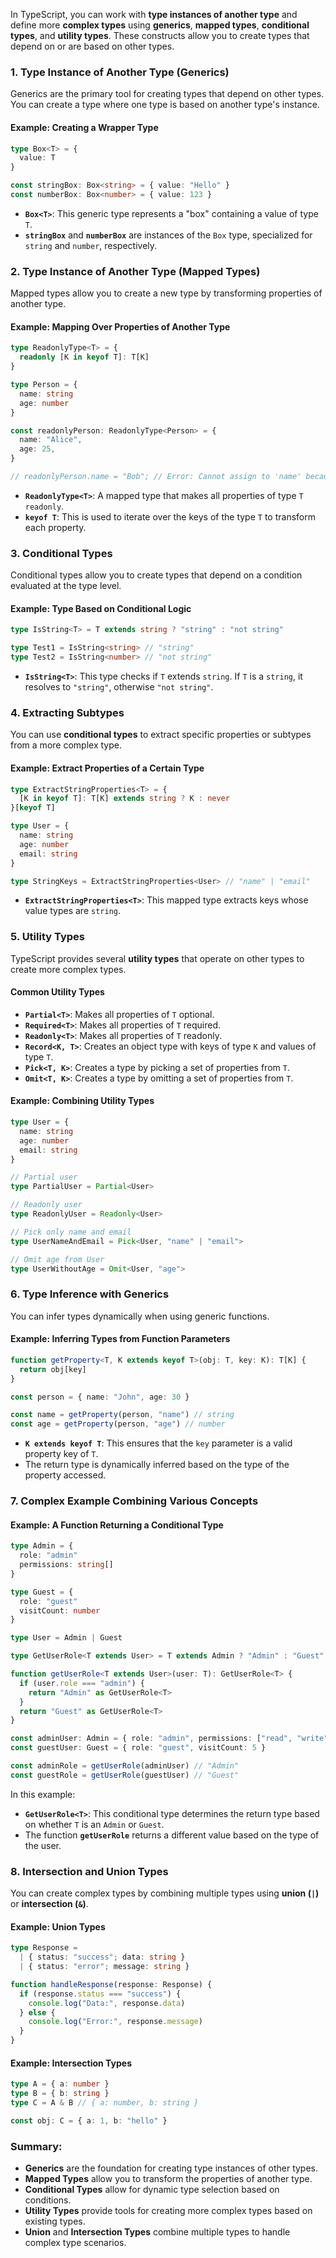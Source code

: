 In TypeScript, you can work with **type instances of another type** and define more **complex types** using **generics**, **mapped types**, **conditional types**, and **utility types**. These constructs allow you to create types that depend on or are based on other types.

### 1. **Type Instance of Another Type (Generics)**

Generics are the primary tool for creating types that depend on other types. You can create a type where one type is based on another type's instance.

#### Example: Creating a Wrapper Type

```typescript
type Box<T> = {
  value: T
}

const stringBox: Box<string> = { value: "Hello" }
const numberBox: Box<number> = { value: 123 }
```

- **`Box<T>`**: This generic type represents a "box" containing a value of type `T`.
- **`stringBox`** and **`numberBox`** are instances of the `Box` type, specialized for `string` and `number`, respectively.

### 2. **Type Instance of Another Type (Mapped Types)**

Mapped types allow you to create a new type by transforming properties of another type.

#### Example: Mapping Over Properties of Another Type

```typescript
type ReadonlyType<T> = {
  readonly [K in keyof T]: T[K]
}

type Person = {
  name: string
  age: number
}

const readonlyPerson: ReadonlyType<Person> = {
  name: "Alice",
  age: 25,
}

// readonlyPerson.name = "Bob"; // Error: Cannot assign to 'name' because it is a read-only property
```

- **`ReadonlyType<T>`**: A mapped type that makes all properties of type `T` `readonly`.
- **`keyof T`**: This is used to iterate over the keys of the type `T` to transform each property.

### 3. **Conditional Types**

Conditional types allow you to create types that depend on a condition evaluated at the type level.

#### Example: Type Based on Conditional Logic

```typescript
type IsString<T> = T extends string ? "string" : "not string"

type Test1 = IsString<string> // "string"
type Test2 = IsString<number> // "not string"
```

- **`IsString<T>`**: This type checks if `T` extends `string`. If `T` is a `string`, it resolves to `"string"`, otherwise `"not string"`.

### 4. **Extracting Subtypes**

You can use **conditional types** to extract specific properties or subtypes from a more complex type.

#### Example: Extract Properties of a Certain Type

```typescript
type ExtractStringProperties<T> = {
  [K in keyof T]: T[K] extends string ? K : never
}[keyof T]

type User = {
  name: string
  age: number
  email: string
}

type StringKeys = ExtractStringProperties<User> // "name" | "email"
```

- **`ExtractStringProperties<T>`**: This mapped type extracts keys whose value types are `string`.

### 5. **Utility Types**

TypeScript provides several **utility types** that operate on other types to create more complex types.

#### Common Utility Types

- **`Partial<T>`**: Makes all properties of `T` optional.
- **`Required<T>`**: Makes all properties of `T` required.
- **`Readonly<T>`**: Makes all properties of `T` readonly.
- **`Record<K, T>`**: Creates an object type with keys of type `K` and values of type `T`.
- **`Pick<T, K>`**: Creates a type by picking a set of properties from `T`.
- **`Omit<T, K>`**: Creates a type by omitting a set of properties from `T`.

#### Example: Combining Utility Types

```typescript
type User = {
  name: string
  age: number
  email: string
}

// Partial user
type PartialUser = Partial<User>

// Readonly user
type ReadonlyUser = Readonly<User>

// Pick only name and email
type UserNameAndEmail = Pick<User, "name" | "email">

// Omit age from User
type UserWithoutAge = Omit<User, "age">
```

### 6. **Type Inference with Generics**

You can infer types dynamically when using generic functions.

#### Example: Inferring Types from Function Parameters

```typescript
function getProperty<T, K extends keyof T>(obj: T, key: K): T[K] {
  return obj[key]
}

const person = { name: "John", age: 30 }

const name = getProperty(person, "name") // string
const age = getProperty(person, "age") // number
```

- **`K extends keyof T`**: This ensures that the `key` parameter is a valid property key of `T`.
- The return type is dynamically inferred based on the type of the property accessed.

### 7. **Complex Example Combining Various Concepts**

#### Example: A Function Returning a Conditional Type

```typescript
type Admin = {
  role: "admin"
  permissions: string[]
}

type Guest = {
  role: "guest"
  visitCount: number
}

type User = Admin | Guest

type GetUserRole<T extends User> = T extends Admin ? "Admin" : "Guest"

function getUserRole<T extends User>(user: T): GetUserRole<T> {
  if (user.role === "admin") {
    return "Admin" as GetUserRole<T>
  }
  return "Guest" as GetUserRole<T>
}

const adminUser: Admin = { role: "admin", permissions: ["read", "write"] }
const guestUser: Guest = { role: "guest", visitCount: 5 }

const adminRole = getUserRole(adminUser) // "Admin"
const guestRole = getUserRole(guestUser) // "Guest"
```

In this example:

- **`GetUserRole<T>`**: This conditional type determines the return type based on whether `T` is an `Admin` or `Guest`.
- The function **`getUserRole`** returns a different value based on the type of the user.

### 8. **Intersection and Union Types**

You can create complex types by combining multiple types using **union (`|`)** or **intersection (`&`)**.

#### Example: Union Types

```typescript
type Response =
  | { status: "success"; data: string }
  | { status: "error"; message: string }

function handleResponse(response: Response) {
  if (response.status === "success") {
    console.log("Data:", response.data)
  } else {
    console.log("Error:", response.message)
  }
}
```

#### Example: Intersection Types

```typescript
type A = { a: number }
type B = { b: string }
type C = A & B // { a: number, b: string }

const obj: C = { a: 1, b: "hello" }
```

### Summary:

- **Generics** are the foundation for creating type instances of other types.
- **Mapped Types** allow you to transform the properties of another type.
- **Conditional Types** allow for dynamic type selection based on conditions.
- **Utility Types** provide tools for creating more complex types based on existing types.
- **Union** and **Intersection Types** combine multiple types to handle complex type scenarios.
